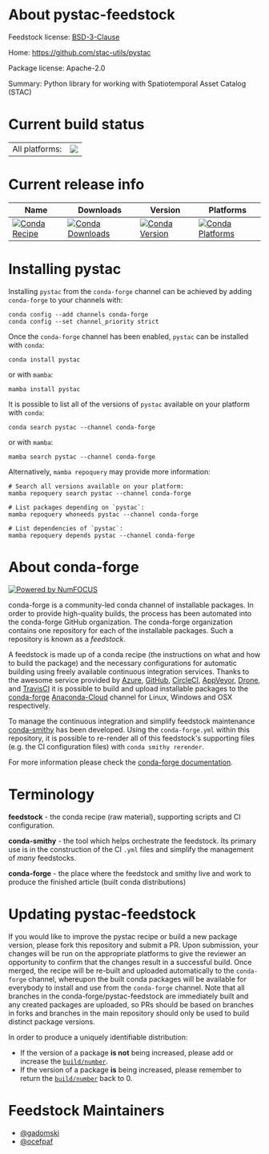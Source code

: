 About pystac-feedstock
======================

Feedstock license: [BSD-3-Clause](https://github.com/conda-forge/pystac-feedstock/blob/main/LICENSE.txt)

Home: https://github.com/stac-utils/pystac

Package license: Apache-2.0

Summary: Python library for working with Spatiotemporal Asset Catalog (STAC)

Current build status
====================


<table><tr><td>All platforms:</td>
    <td>
      <a href="https://dev.azure.com/conda-forge/feedstock-builds/_build/latest?definitionId=9321&branchName=main">
        <img src="https://dev.azure.com/conda-forge/feedstock-builds/_apis/build/status/pystac-feedstock?branchName=main">
      </a>
    </td>
  </tr>
</table>

Current release info
====================

| Name | Downloads | Version | Platforms |
| --- | --- | --- | --- |
| [![Conda Recipe](https://img.shields.io/badge/recipe-pystac-green.svg)](https://anaconda.org/conda-forge/pystac) | [![Conda Downloads](https://img.shields.io/conda/dn/conda-forge/pystac.svg)](https://anaconda.org/conda-forge/pystac) | [![Conda Version](https://img.shields.io/conda/vn/conda-forge/pystac.svg)](https://anaconda.org/conda-forge/pystac) | [![Conda Platforms](https://img.shields.io/conda/pn/conda-forge/pystac.svg)](https://anaconda.org/conda-forge/pystac) |

Installing pystac
=================

Installing `pystac` from the `conda-forge` channel can be achieved by adding `conda-forge` to your channels with:

```
conda config --add channels conda-forge
conda config --set channel_priority strict
```

Once the `conda-forge` channel has been enabled, `pystac` can be installed with `conda`:

```
conda install pystac
```

or with `mamba`:

```
mamba install pystac
```

It is possible to list all of the versions of `pystac` available on your platform with `conda`:

```
conda search pystac --channel conda-forge
```

or with `mamba`:

```
mamba search pystac --channel conda-forge
```

Alternatively, `mamba repoquery` may provide more information:

```
# Search all versions available on your platform:
mamba repoquery search pystac --channel conda-forge

# List packages depending on `pystac`:
mamba repoquery whoneeds pystac --channel conda-forge

# List dependencies of `pystac`:
mamba repoquery depends pystac --channel conda-forge
```


About conda-forge
=================

[![Powered by
NumFOCUS](https://img.shields.io/badge/powered%20by-NumFOCUS-orange.svg?style=flat&colorA=E1523D&colorB=007D8A)](https://numfocus.org)

conda-forge is a community-led conda channel of installable packages.
In order to provide high-quality builds, the process has been automated into the
conda-forge GitHub organization. The conda-forge organization contains one repository
for each of the installable packages. Such a repository is known as a *feedstock*.

A feedstock is made up of a conda recipe (the instructions on what and how to build
the package) and the necessary configurations for automatic building using freely
available continuous integration services. Thanks to the awesome service provided by
[Azure](https://azure.microsoft.com/en-us/services/devops/), [GitHub](https://github.com/),
[CircleCI](https://circleci.com/), [AppVeyor](https://www.appveyor.com/),
[Drone](https://cloud.drone.io/welcome), and [TravisCI](https://travis-ci.com/)
it is possible to build and upload installable packages to the
[conda-forge](https://anaconda.org/conda-forge) [Anaconda-Cloud](https://anaconda.org/)
channel for Linux, Windows and OSX respectively.

To manage the continuous integration and simplify feedstock maintenance
[conda-smithy](https://github.com/conda-forge/conda-smithy) has been developed.
Using the ``conda-forge.yml`` within this repository, it is possible to re-render all of
this feedstock's supporting files (e.g. the CI configuration files) with ``conda smithy rerender``.

For more information please check the [conda-forge documentation](https://conda-forge.org/docs/).

Terminology
===========

**feedstock** - the conda recipe (raw material), supporting scripts and CI configuration.

**conda-smithy** - the tool which helps orchestrate the feedstock.
                   Its primary use is in the construction of the CI ``.yml`` files
                   and simplify the management of *many* feedstocks.

**conda-forge** - the place where the feedstock and smithy live and work to
                  produce the finished article (built conda distributions)


Updating pystac-feedstock
=========================

If you would like to improve the pystac recipe or build a new
package version, please fork this repository and submit a PR. Upon submission,
your changes will be run on the appropriate platforms to give the reviewer an
opportunity to confirm that the changes result in a successful build. Once
merged, the recipe will be re-built and uploaded automatically to the
`conda-forge` channel, whereupon the built conda packages will be available for
everybody to install and use from the `conda-forge` channel.
Note that all branches in the conda-forge/pystac-feedstock are
immediately built and any created packages are uploaded, so PRs should be based
on branches in forks and branches in the main repository should only be used to
build distinct package versions.

In order to produce a uniquely identifiable distribution:
 * If the version of a package **is not** being increased, please add or increase
   the [``build/number``](https://docs.conda.io/projects/conda-build/en/latest/resources/define-metadata.html#build-number-and-string).
 * If the version of a package **is** being increased, please remember to return
   the [``build/number``](https://docs.conda.io/projects/conda-build/en/latest/resources/define-metadata.html#build-number-and-string)
   back to 0.

Feedstock Maintainers
=====================

* [@gadomski](https://github.com/gadomski/)
* [@ocefpaf](https://github.com/ocefpaf/)


